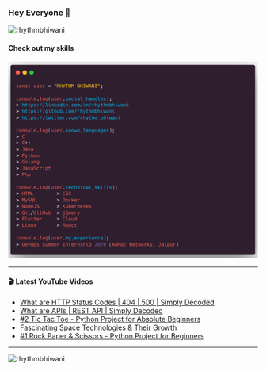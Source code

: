 ### Hey Everyone 👋

<p align="left"><img src="https://komarev.com/ghpvc/?username=rhythmbhiwani" alt="rhythmbhiwani" /></p>

#### Check out my skills

![GitHub Profile](https://github.com/rhythmbhiwani/rhythmbhiwani/blob/master/user_profile.png)

---

#### 🎬 Latest YouTube Videos
<!-- YOUTUBE:START -->
- [What are HTTP Status Codes | 404 | 500 | Simply Decoded](https://www.youtube.com/watch?v=QB7X5JwWF2U)
- [What are APIs | REST API | Simply Decoded](https://www.youtube.com/watch?v=qlT3gWvy30E)
- [#2 Tic Tac Toe - Python Project for Absolute Beginners](https://www.youtube.com/watch?v=AqYyogGkZvE)
- [Fascinating Space Technologies & Their Growth](https://www.youtube.com/watch?v=zu3boAKu8YM)
- [#1 Rock Paper & Scissors - Python Project for Beginners](https://www.youtube.com/watch?v=Ov9Xbl7qrCE)
<!-- YOUTUBE:END -->

---

<p align="left"><img src="https://github-readme-stats.vercel.app/api?username=rhythmbhiwani&show_icons=true&hide_border=true&count_private=true" alt="rhythmbhiwani" /></p>
